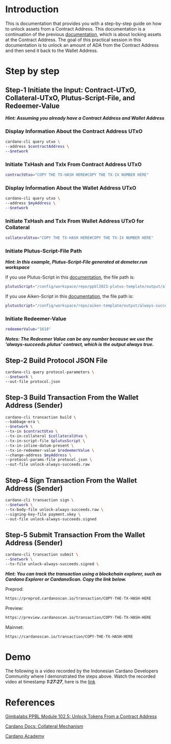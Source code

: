 # Introduction

This is documentation that provides you with a step-by-step guide on how to unlock assets from a Contract Address. This documentation is a continuation of the previous [documentation](https://github.com/ValdryanIvandito/cardano-lock-unlocking-assets-guides/blob/main/lock-assets-at-contract-address-eng.md), which is about locking assets at the Contract Address. The goal of this practical session in this documentation is to unlock an amount of ADA from the Contract Address and then send it back to the Wallet Address.

# Step by step

## Step-1 Initiate the Input: Contract-UTxO, Collateral-UTxO, Plutus-Script-File, and Redeemer-Value

**_Hint: Assuming you already have a Contract Address and Wallet Address_**

### Display Information About the Contract Address UTxO

```bash
cardano-cli query utxo \
--address $contractAddress \
--$network
```

### Initiate TxHash and TxIx From Contract Address UTxO

```bash
contractUtxo="COPY THE TX-HASH HERE#COPY THE TX-IX NUMBER HERE"
```

### Display Information About the Wallet Address UTxO

```bash
cardano-cli query utxo \
--address $myAddress \
--$network
```

### Initiate TxHash and TxIx From Wallet Address UTxO for Collateral

```bash
collateralUtxo="COPY THE TX-HASH HERE#COPY THE TX-IX NUMBER HERE"
```

### Initiate Plutus-Script-File Path

**_Hint: In this example, Plutus-Script-File generated at demeter.run workspace_**

If you use Plutus-Script in this [documentation](https://github.com/ValdryanIvandito/cardano-script-compiling-guides/blob/main/compiling-plutustx-script-eng.md), the file path is:

```bash
plutusScript="/config/workspace/repo/ppbl2023-plutus-template/output/always-succeeds.plutus"
```

If you use Aiken-Script in this [documentation](https://github.com/ValdryanIvandito/cardano-script-compiling-guides/blob/main/compiling-aiken-script-eng.md), the file path is:

```bash
plutusScript="/config/workspace/repo/aiken-template/output/always-succeeds.plutus"
```

### Initiate Redeemer-Value

```bash
redeemerValue="1618"
```

**_Notes: The Redeemer Value can be any number because we use the 'always-succeeds.plutus' contract, which is the output always true._**

## Step-2 Build Protocol JSON File

```bash
cardano-cli query protocol-parameters \
--$network \
--out-file protocol.json
```

## Step-3 Build Transaction From the Wallet Address (Sender)

```bash
cardano-cli transaction build \
--babbage-era \
--$network \
--tx-in $contractUtxo \
--tx-in-collateral $collateralUtxo \
--tx-in-script-file $plutusScript \
--tx-in-inline-datum-present \
--tx-in-redeemer-value $redeemerValue \
--change-address $myAddress \
--protocol-params-file protocol.json \
--out-file unlock-always-succeeds.raw
```

## Step-4 Sign Transaction From the Wallet Address (Sender)

```bash
cardano-cli transaction sign \
--$network \
--tx-body-file unlock-always-succeeds.raw \
--signing-key-file payment.skey \
--out-file unlock-always-succeeds.signed
```

## Step-5 Submit Transaction From the Wallet Address (Sender)

```bash
cardano-cli transaction submit \
--$network \
--tx-file unlock-always-succeeds.signed \
```

**_Hint: You can track the transaction using a blockchain explorer, such as Cardano Explorer or CardanoScan. Copy the link below._**

Preprod:

```bash
https://preprod.cardanoscan.io/transaction/COPY-THE-TX-HASH-HERE
```

Preview:

```bash
https://preview.cardanoscan.io/transaction/COPY-THE-TX-HASH-HERE
```

Mainnet:

```bash
https://cardanoscan.io/transaction/COPY-THE-TX-HASH-HERE
```

# Demo

The following is a video recorded by the Indonesian Cardano Developers Community where I demonstrated the steps above. Watch the recorded video at timestamp **_1:27:27_**, here is the [link](https://youtu.be/03hXLZ_07N0?list=PLUj8499OocHiL8gXPv8wMlLW-zIcyYdrQ)

# References

[Gimbalabs PPBL Module 102.5: Unlock Tokens From a Contract Address](https://plutuspbl.io/modules/102/1025)

[Cardano Docs: Collateral Mechanism](https://docs.cardano.org/smart-contracts/plutus/collateral-mechanism/)

[Cardano Academy](https://academy.cardanofoundation.org/)
